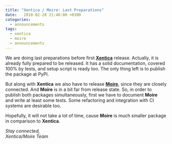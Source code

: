 ```yaml
---
title: "Xentica / Moire: Last Preparations"
date:   2018-02-28 21:46:00 +0300
categories:
  - announcements
tags:
  - xentica
  - moire
  - announcements
---
```


We are doing last preparations before first [**Xentica**][1]
release. Actually, it is already fully prepared to be released. It has
a solid documentation, covered 100% by tests, and setup script is
ready too. The only thing left is to publish the package at PyPI.

But along with **Xentica** we also have to release [**Moire**][2],
since they are closely connected. And **Moire** is in a bit far from
release state. So, in order to publish both packages simultaneously,
first we have to document **Moire** and write at least some
tests. Some refactoring and integration with CI systems are desirable
too.

Hopefully, it will not take a lot of time, cause **Moire** is much
smaller package in comparison to **Xentica**.

*Stay connected,<br />
Xentica/Moire Team*

[1]: https://github.com/a5kin/xentica
[2]: https://github.com/a5kin/moire
